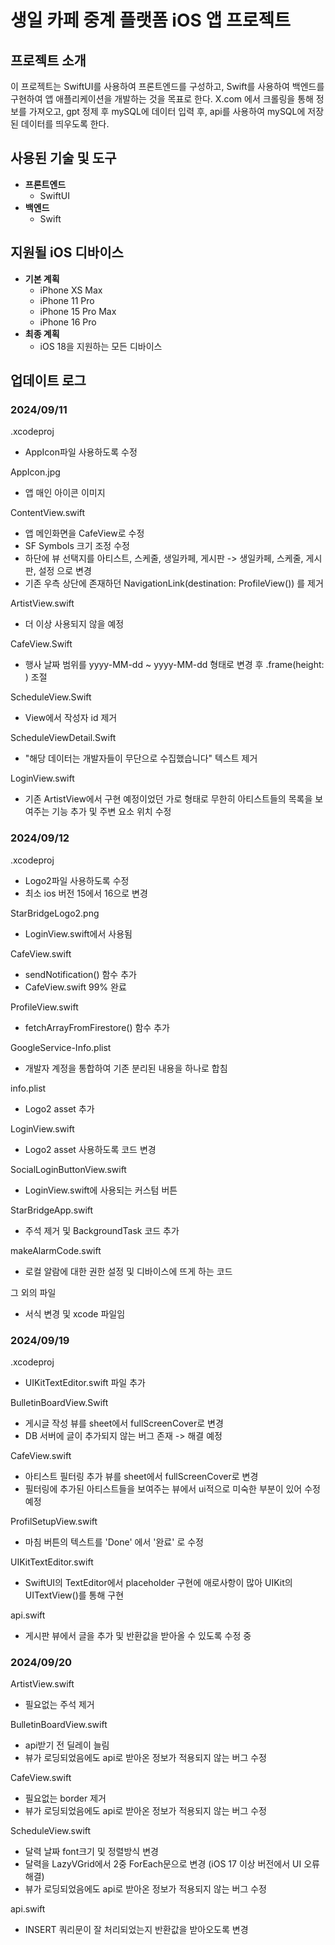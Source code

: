 # 생일 카페 중계 플랫폼 iOS 앱 프로젝트

## 프로젝트 소개
이 프로젝트는 SwiftUI를 사용하여 프론트엔드를 구성하고, Swift를 사용하여 백엔드를 구현하여 앱 애플리케이션을 개발하는 것을 목표로 한다.
X.com 에서 크롤링을 통해 정보를 가져오고, gpt 정제 후 mySQL에 데이터 입력 후, api를 사용하여 mySQL에 저장된 데이터를 띄우도록 한다.

## 사용된 기술 및 도구
- **프론트엔드**
    - SwiftUI
- **백엔드**
    - Swift
## 지원될 iOS 디바이스
- **기본 계획**
    - iPhone XS Max
    - iPhone 11 Pro
    - iPhone 15 Pro Max
    - iPhone 16 Pro
- **최종 계획**
    - iOS 18을 지원하는 모든 디바이스

## 업데이트 로그

### 2024/09/11
.xcodeproj
- AppIcon파일 사용하도록 수정

AppIcon.jpg
- 앱 매인 아이콘 이미지

ContentView.swift
- 앱 메인화면을 CafeView로 수정
- SF Symbols 크기 조정 수정
- 하단에 뷰 선택지를 아티스트, 스케줄, 생일카페, 게시판 -> 생일카페, 스케줄, 게시판, 설정 으로 변경
- 기존 우측 상단에 존재하던 NavigationLink(destination: ProfileView()) 를 제거

ArtistView.swift
- 더 이상 사용되지 않을 예정

CafeView.Swift
- 행사 날짜 범위를 yyyy-MM-dd ~ yyyy-MM-dd 형태로 변경 후 .frame(height: ) 조절

ScheduleView.Swift
- View에서 작성자 id 제거

ScheduleViewDetail.Swift
- "해당 데이터는 개발자들이 무단으로 수집했습니다" 텍스트 제거

LoginView.swift
- 기존 ArtistView에서 구현 예정이었던 가로 형태로 무한히 아티스트들의 목록을 보여주는 기능 추가 및 주변 요소 위치 수정


### 2024/09/12
.xcodeproj
- Logo2파일 사용하도록 수정
- 최소 ios 버전 15에서 16으로 변경

StarBridgeLogo2.png
- LoginView.swift에서 사용됨

CafeView.swift
- sendNotification() 함수 추가
- CafeView.swift 99% 완료

ProfileView.swift
- fetchArrayFromFirestore() 함수 추가

GoogleService-Info.plist
- 개발자 계정을 통합하여 기존 분리된 내용을 하나로 합침

info.plist
- Logo2 asset 추가

LoginView.swift
- Logo2 asset 사용하도록 코드 변경

SocialLoginButtonView.swift
- LoginView.swift에 사용되는 커스텀 버튼

StarBridgeApp.swift
- 주석 제거 및 BackgroundTask 코드 추가

makeAlarmCode.swift
- 로컬 알람에 대한 권한 설정 및 디바이스에 뜨게 하는 코드

그 외의 파일
- 서식 변경 및 xcode 파일임

### 2024/09/19
.xcodeproj
- UIKitTextEditor.swift 파일 추가

BulletinBoardView.Swift
- 게시글 작성 뷰를 sheet에서 fullScreenCover로 변경
- DB 서버에 글이 추가되지 않는 버그 존재 -> 해결 예정

CafeView.swift
- 아티스트 필터링 추가 뷰를 sheet에서 fullScreenCover로 변경
- 필터링에 추가된 아티스트들을 보여주는 뷰에서 ui적으로 미숙한 부분이 있어 수정 예정

ProfilSetupView.swift
- 마침 버튼의 텍스트를 'Done' 에서 '완료' 로 수정

UIKitTextEditor.swift
- SwiftUI의 TextEditor에서 placeholder 구현에 애로사항이 많아 UIKit의 UITextView()를 통해 구현

api.swift
- 게시판 뷰에서 글을 추가 및 반환값을 받아올 수 있도록 수정 중

### 2024/09/20
ArtistView.swift
- 필요없는 주석 제거

BulletinBoardView.swift
- api받기 전 딜레이 늘림
- 뷰가 로딩되었음에도 api로 받아온 정보가 적용되지 않는 버그 수정

CafeView.swift
- 필요없는 border 제거
- 뷰가 로딩되었음에도 api로 받아온 정보가 적용되지 않는 버그 수정

ScheduleView.swift
- 달력 날짜 font크기 및 정렬방식 변경
- 달력을 LazyVGrid에서 2중 ForEach문으로 변경 (iOS 17 이상 버전에서 UI 오류 해결)
- 뷰가 로딩되었음에도 api로 받아온 정보가 적용되지 않는 버그 수정

api.swift
- INSERT 쿼리문이 잘 처리되었는지 반환값을 받아오도록 변경
